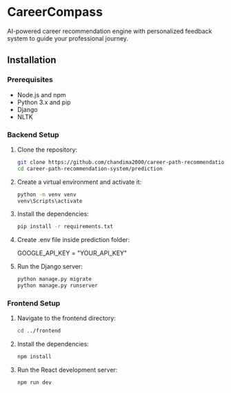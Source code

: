 # CareerCompass
AI-powered career recommendation engine with personalized feedback system to guide your professional journey.

## Installation

### Prerequisites

- Node.js and npm
- Python 3.x and pip
- Django
- NLTK

### Backend Setup

1. Clone the repository:
    ```bash
    git clone https://github.com/chandima2000/career-path-recommendation-system.git
    cd career-path-recommendation-system/prediction
    ```

2. Create a virtual environment and activate it:
    ```bash
    python -m venv venv
    venv\Scripts\activate
    ```

3. Install the dependencies:
    ```bash
    pip install -r requirements.txt
      ```
4. Create .env file inside prediction folder:

   GOOGLE_API_KEY = "YOUR_API_KEY"

5. Run the Django server:
    ```bash
    python manage.py migrate
    python manage.py runserver
    ```

### Frontend Setup

1. Navigate to the frontend directory:
    ```bash
    cd ../frontend
    ```

2. Install the dependencies:
    ```bash
    npm install
    ```

3. Run the React development server:
    ```bash
    npm run dev
    ```
